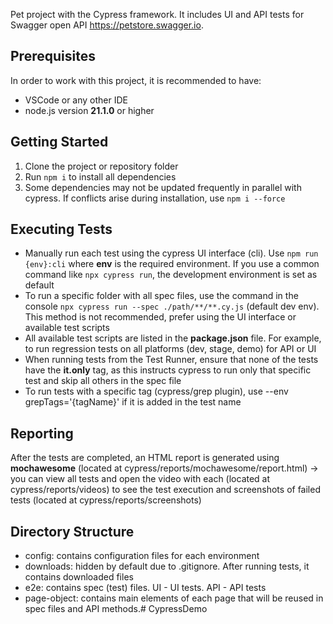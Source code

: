 Pet project with the Cypress framework. It includes UI and API tests for Swagger open API https://petstore.swagger.io.

## Prerequisites

In order to work with this project, it is recommended to have:

- VSCode or any other IDE
- node.js version **21.1.0** or higher

## Getting Started

1. Clone the project or repository folder
2. Run `npm i` to install all dependencies
3. Some dependencies may not be updated frequently in parallel with cypress. If conflicts arise during installation, use `npm i --force`

## Executing Tests

* Manually run each test using the cypress UI interface (cli). Use `npm run {env}:cli` where **env** is the required environment. If you use a common command like `npx cypress run`, the development environment is set as default 
* To run a specific folder with all spec files, use the command in the console `npx cypress run --spec ./path/**/**.cy.js` (default dev env). This method is not recommended, prefer using the UI interface or available test scripts
* All available test scripts are listed in the **package.json** file. For example, to run regression tests on all platforms (dev, stage, demo) for API or UI
* When running tests from the Test Runner, ensure that none of the tests have the **it.only** tag, as this instructs cypress to run only that specific test and skip all others in the spec file
* To run tests with a specific tag (cypress/grep plugin), use --env grepTags='{tagName}' if it is added in the test name

## Reporting

After the tests are completed, an HTML report is generated using **mochawesome** (located at cypress/reports/mochawesome/report.html) -> you can view all tests and open the video with each (located at cypress/reports/videos) to see the test execution and screenshots of failed tests (located at cypress/reports/screenshots)

## Directory Structure

- config: contains configuration files for each environment 
- downloads: hidden by default due to .gitignore. After running tests, it contains downloaded files
- e2e: contains spec (test) files. UI - UI tests. API - API tests
- page-object: contains main elements of each page that will be reused in spec files and API methods.# CypressDemo
